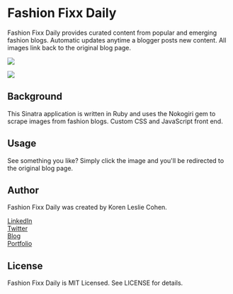 # Fashion Fixx Daily

Fashion Fixx Daily provides curated content from popular and emerging fashion blogs. Automatic updates anytime a blogger posts new content. All images link back to the original blog page.

<a href="http://fashionfixxdaily.com" target="_blank"><img src="http://www.korenlc.com/wp-content/uploads/2014/06/ffd1-1024x570.png"></a>

<a href="http://fashionfixxdaily.com" target="_blank"><img src="http://www.korenlc.com/wp-content/uploads/2014/06/fashionwendy-1024x577.png"></a>

## Background

This Sinatra application is written in Ruby and uses the Nokogiri gem to scrape images from fashion blogs. Custom CSS and JavaScript front end.

## Usage

See something you like? Simply click the image and you'll be redirected to the original blog page.

## Author

Fashion Fixx Daily was created by Koren Leslie Cohen.

<a href="http://linkedin.com/in/korenlesliecohen/" target="_blank">LinkedIn</a><br>
<a href="http://twitter.com/korenlc" target="_blank">Twitter</a><br>
<a href="http://korenlc.com" target="_blank">Blog</a><br>
<a href="http://klcohen.com" target="_blank">Portfolio</a>

## License

Fashion Fixx Daily is MIT Licensed. See LICENSE for details.
